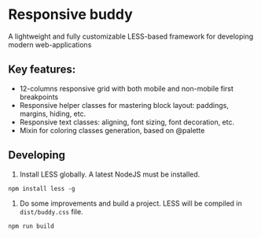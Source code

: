 # Responsive buddy

A lightweight and fully customizable LESS-based framework for developing modern web-applications

## Key features:
- 12-columns responsive grid with both mobile and non-mobile first breakpoints 
- Responsive helper classes for mastering block layout: paddings, margins, hiding, etc.
- Responsive text classes: aligning, font sizing, font decoration, etc.
- Mixin for coloring classes generation, based on @palette

## Developing

1. Install LESS globally. A latest NodeJS must be installed. 

```
npm install less -g
```
1. Do some improvements and build a project. LESS will be compiled in `dist/buddy.css` file.

```
npm run build
```

